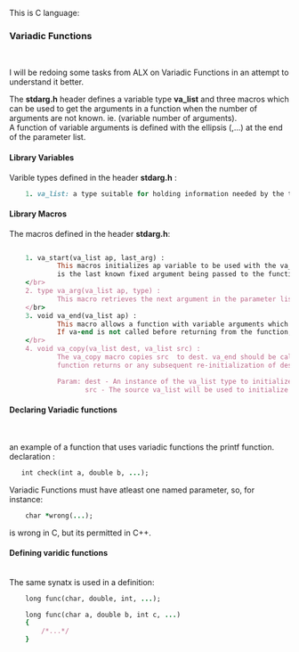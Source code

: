 This is C language: 

<h3>Variadic Functions</h3></br>

I will be redoing some tasks from ALX on Variadic Functions in an attempt to understand it better. </br>

The <b>stdarg.h</b> header defines a variable type <b>va_list</b> and three macros which can be used to get the arguments in a function when the number of arguments are not known. ie. (variable number of arguments).</br>
A function of variable arguments is defined with the ellipsis (,...) at the end of the parameter list.</br>

<h4>Library Variables</h4>
Varible types defined in the header <b>stdarg.h</b> :

```rb
    1. va_list: a type suitable for holding information needed by the three macros va_start(), va_arg(), and va_end().

```

<h4>Library Macros</h4>
The macros defined in the header <b>stdarg.h</b>: </br>

```rb

    1. va_start(va_list ap, last_arg) :
            This macros initializes ap variable to be used with the va_arg and va_end macros. The last-arg 
            is the last known fixed argument being passed to the function. that is, the argument before the ellipsis.
    </br>
    2. type va_arg(va_list ap, type) :
            This macro retrieves the next argument in the parameter list of the function with type type.
    </br>
    3. void va_end(va_list ap) :
            This macro allows a function with variable arguments which used the va_start macro to return. 
            If va-end is not called before returning from the function, the result is undefined.
    </br>
    4. void va_copy(va_list dest, va_list src) :
            The va_copy macro copies src  to dest. va_end should be called on dest before the 
            function returns or any subsequent re-initialization of dest (via calls to va_start or va_copy).

            Param: dest - An instance of the va_list type to initialize.
                   src - The source va_list will be used to initialize dest
```

<h4>Declaring Variadic functions</h4></br>

an example of a function that uses variadic functions the printf function.
</br>
declaration :
```rb
   int check(int a, double b, ...); 
```

Variadic Functions must have atleast one named parameter, so, for instance:

```rb
    char *wrong(...);
```
 is wrong in C, but its permitted in C++.</br>

 <h4>Defining varidic functions</h4>
</br>
The same synatx is used in a definition: 

```rb
    long func(char, double, int, ...);

    long func(char a, double b, int c, ...)
    {
        /*...*/
    }

```
</br>
